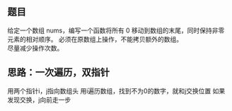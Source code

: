 题目
-------
给定一个数组 nums，编写一个函数将所有 0 移动到数组的末尾，同时保持非零元素的相对顺序。
必须在原数组上操作，不能拷贝额外的数组。  
尽量减少操作次数。  

思路：一次遍历，双指针
----------
用两个指针i，j指向数组头
用i遍历数组，找到不为0的数字，就和j交换位置
如果发现交换，j向前走一步

